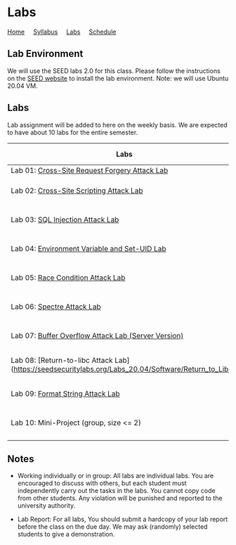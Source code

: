 # Labs

[Home](./index.md) &nbsp;&nbsp;&nbsp; [Syllabus](./syllabus.md)  &nbsp;&nbsp;&nbsp; [Labs](./labs.md) &nbsp;&nbsp;&nbsp; [Schedule](./schedule.md)

## Lab Environment

We will use the SEED labs 2.0 for this class. Please follow the instructions
on the [SEED website](https://seedsecuritylabs.org/labsetup.html) to install
the lab environment. Note: we will use Ubuntu 20.04 VM.

## Labs

Lab assignment will be added to here on the weekly basis. We are expected to have 
about 10 labs for the entire semester. 


| Labs   | Due Date | Points | Notes |
| ---    | ---      | ---    | ---   |
| Lab 01: [Cross-Site Request Forgery Attack Lab](https://seedsecuritylabs.org/Labs_20.04/Web/Web_CSRF_Elgg/) | 9/16 | 4 |
| Lab 02: [Cross-Site Scripting Attack Lab](https://seedsecuritylabs.org/Labs_20.04/Web/Web_XSS_Elgg/) | Fri 9/24 (23:59) | 5 |
| Lab 03: [SQL Injection Attack Lab](https://seedsecuritylabs.org/Labs_20.04/Web/Web_SQL_Injection/) | Fri 10/1 (23:59) | 5 |
| Lab 04: [Environment Variable and Set-UID Lab](https://seedsecuritylabs.org/Labs_20.04/Software/Environment_Variable_and_SetUID/)    | Mon 10/11 (23:59) |  5  |
| Lab 05: [Race Condition Attack Lab](https://seedsecuritylabs.org/Labs_20.04/Software/Race_Condition/) | Mon 10/18 (23:59) | 3 | Tasks 1 & 2 only.
| Lab 06: [Spectre Attack Lab](https://seedsecuritylabs.org/Labs_20.04/System/Spectre_Attack/) | Fri 10/22 (23:59) | 3 |
| Lab 07: [Buffer Overflow Attack Lab (Server Version)](https://seedsecuritylabs.org/Labs_20.04/Software/Buffer_Overflow_Server/)  | Fri 10/29 (23:59) |  7  |
| Lab 08: [Return-to-libc Attack Lab] (https://seedsecuritylabs.org/Labs_20.04/Software/Return_to_Libc/)  | Friday 11/05 (23:59) | 5 |
| Lab 09: [Format String Attack Lab](https://seedsecuritylabs.org/Labs_20.04/Software/Format_String/) | Friday 11/12 (23:59)  | 5 |
| Lab 10: Mini-Project (group, size <= 2) | Friday 12/10 (23:59)  | 15 | Demo + Report
|  |   ||

## Notes

 - Working individually or in group: All labs are individual labs. You are 
   encouraged to discuss with others, but each student must independently
   carry out the tasks in the labs. You cannot copy code from other students.
   Any violation will be punished and reported to the university authority.

 - Lab Report: For all labs, You should submit a hardcopy of your lab report
   before the class on the due day. We may ask (randomly) selected students to
   give a demonstration.
